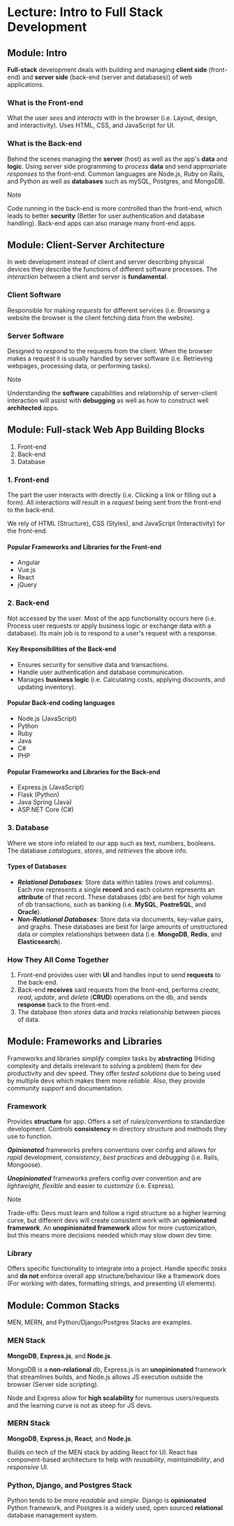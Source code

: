 # Lecture: Intro to Full Stack Development

## Module: Intro

**Full-stack** development deals with building and managing **client side** (front-end) and **server side** (back-end (server and databases)) of web applications.

### What is the Front-end

What the user _sees_ and _interacts_ with in the browser (i.e. Layout, design, and interactivity). Uses HTML, CSS, and JavaScript for UI.

### What is the Back-end

Behind the scenes managing the **server** (host) as well as the app's **data** and **logic**. Using server side programming to _process_ **data** and send appropriate _responses_ to the front-end. Common languages are Node.js, Ruby on Rails, and Python as well as **databases** such as mySQL, Postgres, and MongoDB.

> [!NOTE]
> Code running in the back-end is more controlled than the front-end, which leads to better **security** (Better for user authentication and database handling). Back-end apps can also manage many front-end apps.

## Module: Client-Server Architecture

In web development instead of client and server describing physical devices they describe the functions of different software processes. The _interaction_ between a client and server is **fundamental**.

### Client Software

Responsible for making _requests_ for different services (i.e. Browsing a website the browser is the client fetching data from the website).

### Server Software

Designed to _respond_ to the requests from the client. When the browser makes a request it is usually handled by server software (i.e. Retrieving webpages, processing data, or performing tasks).

> [!NOTE]
> Understanding the **software** capabilities and relationship of server-client interaction will assist with **debugging** as well as how to construct well **architected** apps.

## Module: Full-stack Web App Building Blocks

1. Front-end
2. Back-end
3. Database

### 1. Front-end

The part the user interacts with directly (i.e. Clicking a link or filling out a form). All interactions will result in a _request_ being sent from the front-end to the back-end.

We rely of HTML (Structure), CSS (Styles), and JavaScript (Interactivity) for the front-end.

#### Popular Frameworks and Libraries for the Front-end

- Angular
- Vue.js
- React
- jQuery

### 2. Back-end

Not accessed by the user. Most of the app functionality occurs here (i.e. Process user requests or apply business logic or exchange data with a database). Its main job is to respond to a user's request with a response.

#### Key Responsibilities of the Back-end

- Ensures security for sensitive data and transactions.
- Handle user authentication and database communication.
- Manages **business logic** (i.e. Calculating costs, applying discounts, and updating inventory).

#### Popular Back-end coding languages

- Node.js (JavaScript)
- Python
- Ruby
- Java
- C#
- PHP

#### Popular Frameworks and Libraries for the Back-end

- Express.js (JavaScript)
- Flask (Python)
- Java Spring (Java)
- ASP.NET Core (C#)

### 3. Database

Where we store info related to our app such as text, numbers, booleans. The database _catalogues_, _stores_, and _retrieves_ the above info.

#### Types of Databases

- **_Relational Databases_**: Store data within tables (rows and columns). Each row represents a single **record** and each column represents an **attribute** of that record. These databases (db) are best for high volume of db transactions, such as banking (i.e. **MySQL**, **PostreSQL**, and **Oracle**).
- **_Non-Relational Databases_**: Store data via documents, key-value pairs, and graphs. These databases are best for large amounts of unstructured data or complex relationships between data (i.e. **MongoDB**, **Redis**, and **Elasticsearch**).

### How They All Come Together

1. Front-end provides user with **UI** and handles input to send **requests** to the back-end.
2. Back-end **receives** said requests from the front-end, performs _create_, _read_, _update_, and _delete_ (**CRUD**) operations on the db, and sends **response** back to the front-end.
3. The database then _stores_ data and _tracks_ relationship between pieces of data.

## Module: Frameworks and Libraries

Frameworks and libraries _simplify_ complex tasks by **abstracting** (Hiding complexity and details irrelevant to solving a problem) them for dev productivity and dev speed. They offer _tested solutions_ due to being used by multiple devs which makes them more _reliable_. Also, they provide community _support_ and documentation.

### Framework

Provides **structure** for app. Offers a set of _rules/conventions_ to standardize development. Controls **consistency** in directory structure and methods they use to function.

**_Opinionated_** frameworks prefers conventions over config and allows for _rapid_ development, _consistency_, _best practices_ and _debugging_ (i.e. Rails, Mongoose).

**_Unopinionated_** frameworks prefers config over convention and are _lightweight_, _flexible_ and easier to _customize_ (i.e. Express).

> [!NOTE]
> Trade-offs: Devs must learn and follow a rigid structure so a higher learning curve, but different devs will create consistent work with an **opinionated framework**. An **unopinionated framework** allow for more customization, but this means more decisions needed which may slow down dev time.

### Library

Offers specific functionality to integrate into a project. Handle specific _tasks_ and **do not** enforce overall app structure/behaviour like a framework does (For working with dates, formatting strings, and presenting UI elements).

## Module: Common Stacks

MEN, MERN, and Python/Django/Postgres Stacks are examples.

### MEN Stack

**MongoDB**, **Express.js**, and **Node.js**.

MongoDB is a **non-relational** db, Express.js is an **unopinionated** framework that streamlines builds, and Node.js allows JS execution outside the browser (Server side scripting).

Node and Express allow for **high scalability** for numerous users/requests and the learning curve is not as steep for JS devs.

### MERN Stack

**MongoDB**, **Express.js**, **React**, and **Node.js**.

Builds on tech of the MEN stack by adding React for UI. React has component-based architecture to help with _reusability_, _maintainability_, and _responsive_ UI.

### Python, Django, and Postgres Stack

Python tends to be more _readable_ and _simple_. Django is **opinionated** Python framework, and Postgres is a widely used, open sourced **relational** database management system.
